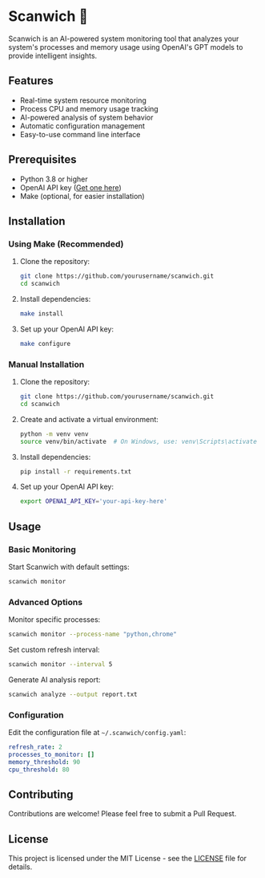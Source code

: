 # Scanwich 🥪

Scanwich is an AI-powered system monitoring tool that analyzes your system's processes and memory usage using OpenAI's GPT models to provide intelligent insights.

## Features

- Real-time system resource monitoring
- Process CPU and memory usage tracking
- AI-powered analysis of system behavior
- Automatic configuration management
- Easy-to-use command line interface

## Prerequisites

- Python 3.8 or higher
- OpenAI API key ([Get one here](https://platform.openai.com/api-keys))
- Make (optional, for easier installation)

## Installation

### Using Make (Recommended)

1. Clone the repository:
   ```bash
   git clone https://github.com/yourusername/scanwich.git
   cd scanwich
   ```

2. Install dependencies:
   ```bash
   make install
   ```

3. Set up your OpenAI API key:
   ```bash
   make configure
   ```

### Manual Installation

1. Clone the repository:
   ```bash
   git clone https://github.com/yourusername/scanwich.git
   cd scanwich
   ```

2. Create and activate a virtual environment:
   ```bash
   python -m venv venv
   source venv/bin/activate  # On Windows, use: venv\Scripts\activate
   ```

3. Install dependencies:
   ```bash
   pip install -r requirements.txt
   ```

4. Set up your OpenAI API key:
   ```bash
   export OPENAI_API_KEY='your-api-key-here'
   ```

## Usage

### Basic Monitoring

Start Scanwich with default settings:

```bash
scanwich monitor
```

### Advanced Options

Monitor specific processes:
```bash
scanwich monitor --process-name "python,chrome"
```

Set custom refresh interval:
```bash
scanwich monitor --interval 5
```

Generate AI analysis report:
```bash
scanwich analyze --output report.txt
```

### Configuration

Edit the configuration file at `~/.scanwich/config.yaml`:
```yaml
refresh_rate: 2
processes_to_monitor: []
memory_threshold: 90
cpu_threshold: 80
```

## Contributing

Contributions are welcome! Please feel free to submit a Pull Request.

## License

This project is licensed under the MIT License - see the [LICENSE](LICENSE) file for details.
